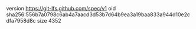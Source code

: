version https://git-lfs.github.com/spec/v1
oid sha256:556b7a0798c6ab4a7aacd3d53b7d64b9ea3a19baa833a944d10e2cdfa7958d8c
size 4352
